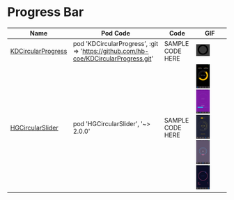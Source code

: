 Progress Bar
======================
Name | Pod Code | Code | GIF
--- | --- | --- | ---
[KDCircularProgress](https://github.com/kaandedeoglu/KDCircularProgress) | pod 'KDCircularProgress’, :git => 'https://github.com/hb-coe/KDCircularProgress.git' | SAMPLE CODE HERE |  <img src="/Controls/readme_assets/progressbar-image-1.gif" width="49%">
[HGCircularSlider](https://github.com/HamzaGhazouani/HGCircularSlider/tree/master) | pod 'HGCircularSlider', '~> 2.0.0'| SAMPLE CODE HERE | <img src="/Controls/readme_assets/HGCircularSlider-image-1.gif" width="49%"> <img src="/Controls/readme_assets/HGCircularSlider-image-2.gif" width="49%"> <img src="/Controls/readme_assets/HGCircularSlider-image-3.gif" width="49%"> <img src="/Controls/readme_assets/HGCircularSlider-image-4.gif" width="49%"> <img src="/Controls/readme_assets/HGCircularSlider-image-5.gif" width="49%">
